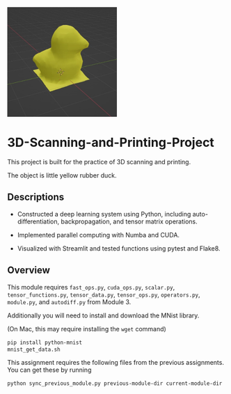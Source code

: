 <img src="./rubber duck.jpg" width="50%">

# 3D-Scanning-and-Printing-Project

This project is built for the practice of 3D scanning and printing.

The object is little yellow rubber duck.


## Descriptions 

- Constructed a deep learning system using Python, including auto-differentiation, backpropagation, and tensor matrix operations.

- Implemented parallel computing with Numba and CUDA.

- Visualized with Streamlit and tested functions using pytest and Flake8.

## Overview

This module requires `fast_ops.py`, `cuda_ops.py`, `scalar.py`, `tensor_functions.py`, `tensor_data.py`, `tensor_ops.py`, `operators.py`, `module.py`, and `autodiff.py` from Module 3.


Additionally you will need to install and download the MNist library.

(On Mac, this may require installing the `wget` command)

```
pip install python-mnist
mnist_get_data.sh
```


This assignment requires the following files from the previous assignments. You can get these by running

```bash
python sync_previous_module.py previous-module-dir current-module-dir
```
